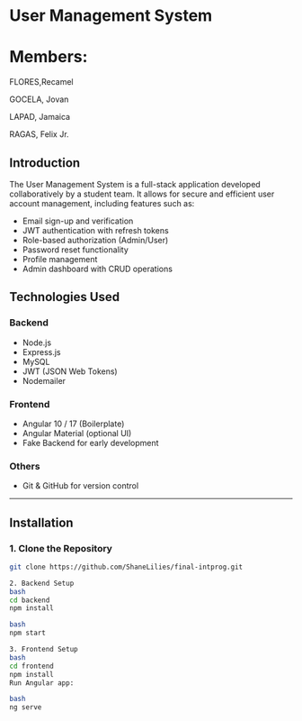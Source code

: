 
# User Management System

# Members:
FLORES,Recamel

GOCELA, Jovan

LAPAD, Jamaica

RAGAS, Felix Jr.

## Introduction
The User Management System is a full-stack application developed collaboratively by a student team. It allows for secure and efficient user account management, including features such as:
- Email sign-up and verification
- JWT authentication with refresh tokens
- Role-based authorization (Admin/User)
- Password reset functionality
- Profile management
- Admin dashboard with CRUD operations

## Technologies Used
### Backend
- Node.js
- Express.js
- MySQL
- JWT (JSON Web Tokens)
- Nodemailer

### Frontend
- Angular 10 / 17 (Boilerplate)
- Angular Material (optional UI)
- Fake Backend for early development

### Others
- Git & GitHub for version control

---

## Installation

### 1. Clone the Repository

```bash
git clone https://github.com/ShaneLilies/final-intprog.git

2. Backend Setup
bash
cd backend
npm install

bash
npm start

3. Frontend Setup
bash
cd frontend
npm install
Run Angular app:

bash
ng serve
